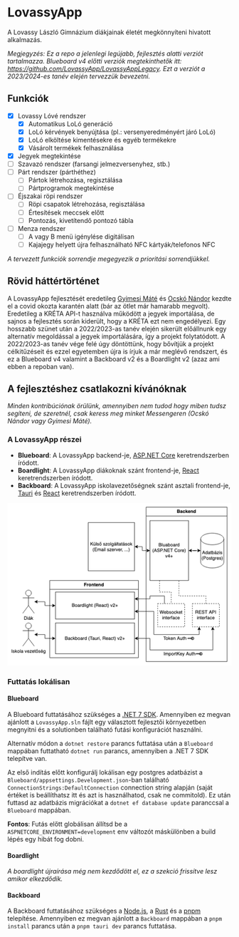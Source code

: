 # LovassyApp

A Lovassy László Gimnázium diákjainak életét megkönnyíteni hivatott alkalmazás.

*Megjegyzés: Ez a repo a jelenlegi legújabb, fejlesztés alatti verziót tartalmazza. Blueboard v4 előtti verziók megtekinthetők itt: https://github.com/LovassyApp/LovassyAppLegacy. Ezt a verziót a 2023/2024-es tanév elején tervezzük bevezetni.*

## Funkciók

- [x] Lovassy Lóvé rendszer
  - [x] Automatikus LoLó generáció
  - [x] LoLó kérvények benyújtása (pl.: versenyeredményért járó LoLó)
  - [x] LoLó elköltése kimentésekre és egyéb termékekre
  - [x] Vásárolt termékek felhasználása
- [X] Jegyek megtekintése
- [ ] Szavazó rendszer (farsangi jelmezversenyhez, stb.)
- [ ] Párt rendszer (párthéthez)
  - [ ] Pártok létrehozása, regisztálása
  - [ ] Pártprogramok megtekintése
- [ ] Éjszakai röpi rendszer
  - [ ] Röpi csapatok létrehozása, regisztálása
  - [ ] Értesítések meccsek előtt
  - [ ] Pontozás, kivetítendő pontozó tábla
- [ ] Menza rendszer
  - [ ] A vagy B menü igénylése digitálisan
  - [ ] Kajajegy helyett újra felhasználható NFC kártyák/telefonos NFC

*A tervezett funkciók sorrendje megegyezik a prioritási sorrendjükkel.*

## Rövid háttértörténet

A LovassyApp fejlesztését eredetileg [Gyimesi Máté](https://github.com/minigyima) és [Ocskó Nándor](https://github.com/Xeretis) kezdte el a covid okozta karantén alatt (bár az ötlet már hamarabb megvolt). Eredetileg a KRÉTA API-t használva működött a jegyek importálása, de sajnos a fejlesztés során kiderült, hogy a KRÉTA ezt nem engedélyezi. Egy hosszabb szünet után a 2022/2023-as tanév elején sikerült előállnunk egy alternatív megoldással a jegyek importálására, így a projekt folytatódott. A 2022/2023-as tanév vége felé úgy döntöttünk, hogy bővítjük a projekt célkitűzéseit és ezzel egyetemben újra is írjuk a már meglévő rendszert, és ez a Blueboard v4 valamint a Backboard v2 és a Boardlight v2 (azaz ami ebben a repoban van). 

## A fejlesztéshez csatlakozni kívánóknak

*Minden kontribúciónak örülünk, amennyiben nem tudod hogy miben tudsz segíteni, de szeretnél, csak keress meg minket Messengeren (Ocskó Nándor vagy Gyimesi Máté).*

### A LovassyApp részei

- **Blueboard**: A LovassyApp backend-je, [ASP.NET Core](https://learn.microsoft.com/en-us/aspnet/core/introduction-to-aspnet-core?view=aspnetcore-7.0) keretrendszerben íródott.
- **Boardlight**: A LovassyApp diákoknak szánt frontend-je, [React](https://react.dev/) keretrendszerben íródott.
- **Backboard**: A LovassyApp iskolavezetőségnek szánt asztali frontend-je, [Tauri](https://tauri.studio/) és [React](https://react.dev/) keretrendszerben íródott.

![LovassyAppDiagram.png](.github/LovassyAppDiagram.png)

### Futtatás lokálisan

#### Blueboard

A Blueboard futtatásához szükséges a [.NET 7 SDK](https://dotnet.microsoft.com/en-us/download/dotnet/7.0). Amennyiben ez megvan ajánlott a `LovassyApp.sln` fájlt egy választott fejlesztői környezetben megnyitni és a solutionben található futási konfigurációt használni.

Alternatív módon a `dotnet restore` parancs futtatása után a `Blueboard` mappában futtatható `dotnet run` parancs, amennyiben a .NET 7 SDK telepítve van.

Az első indítás előtt konfigurálj lokálisan egy postgres adatbázist a `Blueboard/appsettings.Development.json`-ban található `ConnectionStrings:DefaultConnection` connection string alapján (saját értéket is beállíthatsz itt és azt is használhatod, csak ne commitold). Ez után futtasd az adatbázis migrációkat a `dotnet ef database update` paranccsal a `Blueboard` mappában.

**Fontos**: Futás előtt globálisan állítsd be a `ASPNETCORE_ENVIRONMENT=development` env változót máskülönben a build lépés egy hibát fog dobni.

#### Boardlight

*A boardlight újraírása még nem kezdődött el, ez a szekció frissítve lesz amikor elkezdődik.*

#### Backboard

A Backboard futtatásához szükséges a [Node.js](https://nodejs.org/en/), a [Rust](https://www.rust-lang.org/) és a [pnpm](https://pnpm.io/) telepítése. Amennyiben ez megvan ajánlott a `Backboard` mappában a `pnpm install` parancs után a `pnpm tauri dev` parancs futtatása.
